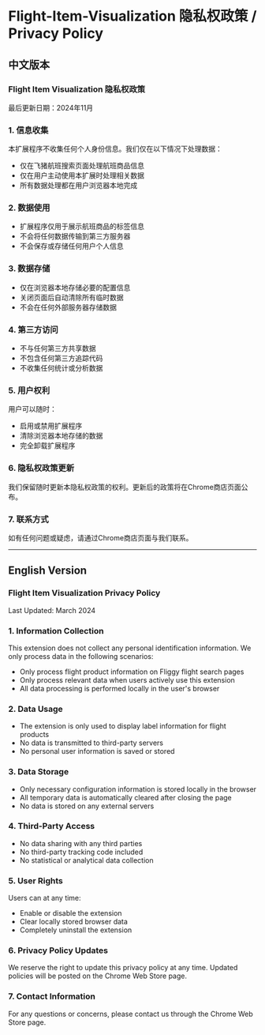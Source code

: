 # Flight-Item-Visualization 隐私权政策 / Privacy Policy

## 中文版本

### Flight Item Visualization 隐私权政策

最后更新日期：2024年11月

### 1. 信息收集
本扩展程序不收集任何个人身份信息。我们仅在以下情况下处理数据：
- 仅在飞猪航班搜索页面处理航班商品信息
- 仅在用户主动使用本扩展时处理相关数据
- 所有数据处理都在用户浏览器本地完成

### 2. 数据使用
- 扩展程序仅用于展示航班商品的标签信息
- 不会将任何数据传输到第三方服务器
- 不会保存或存储任何用户个人信息

### 3. 数据存储
- 仅在浏览器本地存储必要的配置信息
- 关闭页面后自动清除所有临时数据
- 不会在任何外部服务器存储数据

### 4. 第三方访问
- 不与任何第三方共享数据
- 不包含任何第三方追踪代码
- 不收集任何统计或分析数据

### 5. 用户权利
用户可以随时：
- 启用或禁用扩展程序
- 清除浏览器本地存储的数据
- 完全卸载扩展程序

### 6. 隐私权政策更新
我们保留随时更新本隐私权政策的权利。更新后的政策将在Chrome商店页面公布。

### 7. 联系方式
如有任何问题或疑虑，请通过Chrome商店页面与我们联系。

---

## English Version

### Flight Item Visualization Privacy Policy

Last Updated: March 2024

### 1. Information Collection
This extension does not collect any personal identification information. We only process data in the following scenarios:
- Only process flight product information on Fliggy flight search pages
- Only process relevant data when users actively use this extension
- All data processing is performed locally in the user's browser

### 2. Data Usage
- The extension is only used to display label information for flight products
- No data is transmitted to third-party servers
- No personal user information is saved or stored

### 3. Data Storage
- Only necessary configuration information is stored locally in the browser
- All temporary data is automatically cleared after closing the page
- No data is stored on any external servers

### 4. Third-Party Access
- No data sharing with any third parties
- No third-party tracking code included
- No statistical or analytical data collection

### 5. User Rights
Users can at any time:
- Enable or disable the extension
- Clear locally stored browser data
- Completely uninstall the extension

### 6. Privacy Policy Updates
We reserve the right to update this privacy policy at any time. Updated policies will be posted on the Chrome Web Store page.

### 7. Contact Information
For any questions or concerns, please contact us through the Chrome Web Store page.
